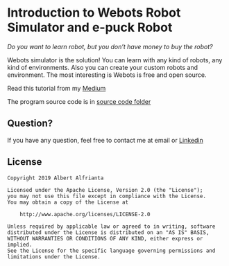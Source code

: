 # Introduction to Webots Robot Simulator and e-puck Robot

*Do you want to learn robot, but you don’t have money to buy the robot?*

Webots simulator is the solution! You can learn with any kind of robots, any kind of environments. Also you can create your custom robots and environment. The most interesting is Webots is free and open source.

Read this tutorial from my [Medium](https://medium.com/@albert.brucelee/8a2e2b5d22a9)

The program source code is in [source code folder](https://github.com/albertbrucelee/webots-e-puck_robot/tree/master/1%20-%20Introduction%20to%20Webots%20Simulator/source%20code)

## Question?
If you have any question, feel free to contact me at email or [Linkedin](https://www.linkedin.com/in/albert-alfrianta/)

## License

```
Copyright 2019 Albert Alfrianta

Licensed under the Apache License, Version 2.0 (the "License");
you may not use this file except in compliance with the License.
You may obtain a copy of the License at

    http://www.apache.org/licenses/LICENSE-2.0

Unless required by applicable law or agreed to in writing, software
distributed under the License is distributed on an "AS IS" BASIS,
WITHOUT WARRANTIES OR CONDITIONS OF ANY KIND, either express or implied.
See the License for the specific language governing permissions and
limitations under the License.
```
